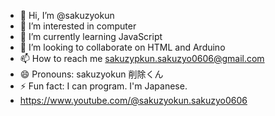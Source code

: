 - 👋 Hi, I’m @sakuzyokun
- 👀 I’m interested in computer
- 🌱 I’m currently learning JavaScript
- 💞️ I’m looking to collaborate on HTML and Arduino
- 📫 How to reach me sakuzypkun.sakuzyo0606@gmail.com
- 😄 Pronouns: sakuzyokun 削除くん
- ⚡ Fun fact: I can program. I'm Japanese.
- https://www.youtube.com/@sakuzyokun.sakuzyo0606

<!---
sakuzyokun/sakuzyokun is a ✨ special ✨ repository because its `README.md` (this file) appears on your GitHub profile.
You can click the Preview link to take a look at your changes.
--->
